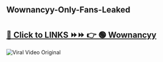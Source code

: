 
 ## Wownancyy-Only-Fans-Leaked

# <h2><a href="https://clipsfans.com/Wownancyy&ref=git">🔗 Click to LINKS ⏩⏩ 👉 🟢 Wownancyy </a></h2>

<a href="https://clipsfans.com/Wownancyy&ref=git" rel="nofollow" data-target="animated-image.originalLink"><img src="https://i.ibb.co.com/xMMVF88/686577567.gif" alt="Viral Video Original" style="max-width: 100%; display: inline-block;" data-target="animated-image.originalImage"></a>
